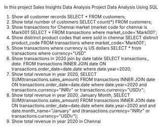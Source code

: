 In this project
Sales Insights Data Analysis Project
Data Analysis Using SQL
1.	Show all customer records
SELECT * FROM customers;
2.	Show total number of customers
SELECT count(*) FROM customers;
3.	Show transactions for Chennai market (market code for chennai is Mark001
SELECT * FROM transactions where market_code='Mark001';
4.	Show distrinct product codes that were sold in chennai
SELECT distinct product_code FROM transactions where market_code='Mark001';
5.	Show transactions where currency is US dollars
SELECT * from transactions where currency="USD"
6.	Show transactions in 2020 join by date table
SELECT transactions.*, date.* FROM transactions INNER JOIN date ON transactions.order_date=date.date where date.year=2020;
7.	Show total revenue in year 2020,
SELECT SUM(transactions.sales_amount) FROM transactions INNER JOIN date ON transactions.order_date=date.date where date.year=2020 and transactions.currency="INR\r" or transactions.currency="USD\r";
8.	Show total revenue in year 2020, January Month,
SELECT SUM(transactions.sales_amount) FROM transactions INNER JOIN date ON transactions.order_date=date.date where date.year=2020 and and date.month_name="January" and (transactions.currency="INR\r" or transactions.currency="USD\r");
9.	Show total revenue in year 2020 in Chennai
